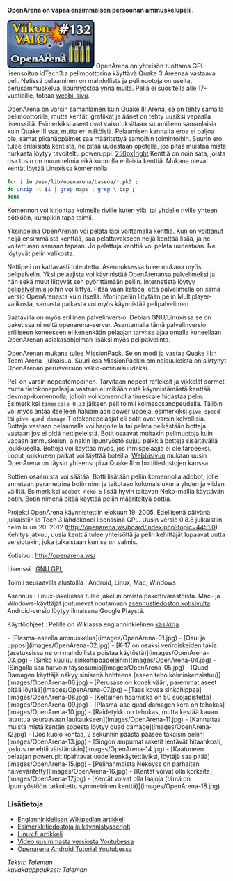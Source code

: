 <!--
Title: OpenArena
Week: 3x28
Number: 132
Date: 2013/07/07
Pageimage: valo132-openarena.png
Tags: Linux,Windows,Mac OS X,Android,Peli
-->

**OpenArena on vapaa ensimmäisen persoonan ammuskelupeli .**

![](images/valo132-openarena.png "fig:valo132-openarena.png") OpenArena on
yhteisön tuottama GPL-lisensoitua idTech3:a pelimoottorina käyttävä
Quake 3 Areenaa vastaava peli. Netissä pelaaminen on mahdollista ja
pelimuotoja on useita, perusammuskelua, lipunryöstöä ynnä muita. Peliä
ei suositella alle 17-vuotiaille, toteaa
[webbi-sivu](http://openarena.wikia.com/wiki/Main_Page).

OpenArena on varsin samanlainen kuin Quake III Arena, se on tehty
samalla pelimoottorilla, mutta kentät, grafiikat ja äänet on tehty
uusiksi vapaalla lisenssillä. Esimerkiksi aseet ovat vaikutuksiltaan
suunnilleen samanlaisia kuin Quake III:ssa, mutta eri näköisiä.
Pelaamisen kannalta eroa ei paljoa ole, samat pikanäppäimet saa
määritettyä samoihin toimintoihin. Suurin ero tulee erilaisista
kentistä, ne pitää uudestaan opetella, jos pitää muistaa mistä nurkasta
löytyy tavoiteltu poweruppi.
[250px|right](Tiedosto:OpenArena-kuvituskuva.jpg "wikilink") Kenttiä on
noin sata, joista osa tosin on muunnelmia eikä kunnolla erilaisia
kenttiä. Mukana olevat kentät löytää Linuxissa komennolla

```bash
for i in /usr/lib/openarena/baseoa/*.pk3 ;
do unzip -t $i | grep maps | grep \.bsp ;
done
```

Komennon voi kirjoittaa kolmelle riville kuten yllä, tai yhdelle riville
yhteen pötköön, kumpikin tapa toimii.

Yksinpelinä OpenArenan voi pelata läpi voittamalla kenttiä. Kun on
voittanut neljä ensimmäistä kenttää, saa pelattavakseen neljä kenttää
lisää, ja ne voitettuaan samaan tapaan. Jo pelattuja kenttiä voi pelata
uudestaan. Ne löytyvät pelin valikosta.

Nettipeli on kattavasti toteutettu. Asennuksessa tulee mukana myös
pelipalvelin. Yksi pelaajista voi käynnistää OpenArenansa palvelimeksi
ja hän sekä muut liittyvät sen pyörittämään peliin. Internetistä löytyy
[pelipalvelimia](http://dpmaster.deathmask.net/?game=openarena) joihin
voi liittyä. Pitää vaan katsoa, että palvelimella on sama versio
OpenArenasta kuin itsellä. Moninpeliin liitytään pelin
Multiplayer-valikosta, samasta paikasta voi myös käynnistää
pelipalvelimen.

Saatavilla on myös erillinen palvelinversio. Debian GNU/Linuxissa se on
paketissa nimeltä openarena-server. Asentamalla tämä palvelinversio
erilliseen koneeseen ei kenenkään pelaajan tarvitse ajaa omalla
koneellaan OpenArenan asiakasohjelman lisäksi myös pelipalvelinta.

OpenArenan mukana tulee MissionPack. Se on modi ja vastaa Quake III:n
Team Arena -julkaisua. Suuri osa MissionPackin ominaisuuksista on
siirtynyt OpenArenan perusversion vakio-ominaisuudeksi.

Peli on varsin nopeatempoinen. Tarvitaan nopeat refleksit ja vikkelät
sormet, mutta tietokonepelaajia vastaan ei mikään estä käynnistämästä
kenttää devmap-komennolla, jolloin voi komennolla timescale hidastaa
pelin. Esimerkiksi
`timescale 0.33`
jälkeen peli toimii
kolmasosanopeudella. Tällöin voi myös antaa itselleen haluamiaan power
uppeja, esimerkiksi
`give speed`
tai
`give quad damage`
Tietokonepelaajat eli botit ovat varsin kelvollisia. Botteja vastaan
pelaamalla voi harjoitella tai pelata pelkästään botteja vastaan jos ei
pidä nettipeleistä. Botit osaavat muitakin pelimuotoja kuin vapaan
ammuskelun, ainakin lipunryöstö sujuu pelkkiä botteja sisältävällä
joukkueella. Botteja voi käyttää myös, jos ihmispelaajia ei ole
tarpeeksi. Loput joukkueen paikat voi täyttää boteilla.
[Webbisivun](http://openarena.wikia.com/wiki/Bots) mukaan uusin
OpenArena on täysin yhteensopiva Quake III:n bottitiedostojen kanssa.

Bottien osaamista voi säätää. Botti lisätään peliin komennolla addbot,
jolle annetaan parametrina botin nimi ja taitotaso kokonaislukuna yhden
ja viiden väliltä. Esimerkiksi `addbot neko 5` lisää hyvin taitavan
Neko-mallia käyttävän botin. Botin nimenä pitää käyttää peliin
määriteltyä bottia.

Projekti OpenArena käynnistettiin elokuun 19. 2005. Edellisenä päivänä
julkaistiin id Tech 3 lähdekoodi lisenssinä GPL. Uusin versio 0.8.8
julkaistiin helmikuun 20. 2012
(<http://openarena.ws/board/index.php?topic=4451.0>). Kehitys jatkuu,
uusia kenttiä tulee yhteisöltä ja pelin kehittäjät lupaavat uutta
versiotakin, joka julkaistaan kun se on valmis.

Kotisivu
:   <http://openarena.ws/>

Lisenssi
:   [GNU GPL](GNU_GPL)

Toimii seuraavilla alustoilla
:   Android, Linux, Mac, Windows

Asennus
:   Linux-jakeluissa tulee jakelun omista pakettivarastoista. Mac- ja
    Windows-käyttäjät joutunevat noutamaan [asennustiedoston
    kotisivulta](http://www.openarena.ws/download.php?list.61).
    Android-versio löytyy ilmaisena Google Playstä.

Käyttöohjeet
:   Pelille on Wikiassa englanninkielinen
    [käsikirja](http://openarena.wikia.com/wiki/Manual).

<div class="psgallery" markdown="1">
-   [Plasma-aseella ammuskelua](images/OpenArena-01.jpg)
-   [Osui ja upposi](images/OpenArena-02.jpg)
-   [K-17 on osaksi veriroiskeiden takia
    (asetuksissa ne on mahdollista poistaa käytöstä)](images/OpenArena-03.jpg)
-   [Sinko kuuluu sinkohippapeleihin](images/OpenArena-04.jpg)
-   [Singolla saa harvoin täysosumia](images/OpenArena-05.jpg)
-   [Quad Damagen käyttäjä näkyy sinisenä
    hohteena (aseen teho kolminkertaistuu)](images/OpenArena-06.jpg)
-   [Perusase on konekivääri, paremmat aseet
    pitää löytää](images/OpenArena-07.jpg)
-   [Taas kovaa sinkohippaa](images/OpenArena-08.jpg)
-   [Keltainen haarniska on 50 suojapistettä](images/OpenArena-09.jpg)
-   [Plasma-ase quad damagen kera on tehokas](images/OpenArena-10.jpg)
-   [Raidetykki on tehokas, mutta kestää
    kauan latautua seuraavaan laukaukseen](images/OpenArena-11.jpg)
-   [Kannattaa muista mistä kentän sopesta
    löytyy quad damage](images/OpenArena-12.jpg)
-   [Jos kuolo kohtaa, 2 sekunnin päästä
    pääsee takaisin peliin](images/OpenArena-13.jpg)
-   [Singon ampumat raketit lentävät
    hitaahkosti, joskus ne ehtii väistämään](images/OpenArena-14.jpg)
-   [Kaatuneen pelaajan powerupit tipahtavat
    uudelleenkäytettäviksi, löytäjä saa pitää](images/OpenArena-15.jpg)
-   [Pelihahmoista Nekoyss on parhaiten
    häiveväritetty](images/OpenArena-16.jpg)
-   [Kentät voivat olla korkeita](images/OpenArena-17.jpg)
-   [Kentät voivat olla laajoja (tämä on
    lipunryöstöön tarkoitettu symmetrinen kenttä)](images/OpenArena-18.jpg)
</div>

### Lisätietoja

-   [Englanninkielisen Wikipedian
    artikkeli](http://en.wikipedia.org/wiki/OpenArena)
-   [Esimerkkitiedostoja ja
    käynnistysscripti](http://taleman.fi/OpenArena/)
-   [Linux.fi artikkeli](http://linux.fi/wiki/OpenArena)
-   [Video uusimmasta versiosta
    Youtubessa](http://www.youtube.com/watch?v=5-ZHq1VOtuc)
-   [Openarena Android Tutorial
    Youtubessa](http://www.youtube.com/watch?v=XBcOPYkXvvo)

*Teksti: Taleman* <br />
*kuvakaappaukset: Taleman*
